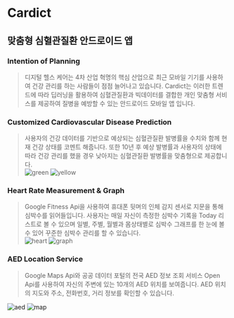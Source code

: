 # Cardict
## 맞춤형 심혈관질환 안드로이드 앱

### Intention of Planning

> 디지털 헬스 케어는 4차 산업 혁명의 핵심 산업으로 최근 모바일 기기를 사용하여 건강 관리를 하는 사람들이 점점 늘어나고 있습니다.
Cardict는 이러한 트렌드에 따라 딥러닝을 활용하여 심혈관질환과 빅데이터를 결합한 개인 맞춤형 서비스를 제공하여 질병을 예방할 수 있는 안드로이드 모바일 앱 입니다.

### Customized Cardiovascular Disease Prediction

> 사용자의 건강 데이터를 기반으로 예상되는 심혈관질환 발병률을 수치와 함께 현재 건강 상태를 코멘트 해줍니다. 
또한 10년 후 예상 발병률과 사용자의 상태에 따라 건강 관리를 했을 경우 낮아지는 심혈관질환 발병률을 맞춤형으로 제공합니다.  
![green](https://user-images.githubusercontent.com/49903313/81383030-52bdcf80-914a-11ea-9786-67893243c114.png)
![yellow](https://user-images.githubusercontent.com/49903313/81383037-54879300-914a-11ea-956c-42960f21071b.png)

### Heart Rate Measurement & Graph

> Google Fitness Api을 사용하여 휴대폰 뒷며의 인체 감지 센서로 지문을 통해 심박수를 읽어들입니다.
사용자는 매일 자신이 측정한 심박수 기록을 Today 리스트로 볼 수 있으며 일별, 주별, 월별과 몸상태별로 심박수 그래프를 한 눈에 볼 수 있어 꾸준한 심박수 관리를 할 수 있습니다.  
![heart](https://user-images.githubusercontent.com/49903313/81383049-594c4700-914a-11ea-8e5c-21b668082fe9.png)
![graph](https://user-images.githubusercontent.com/49903313/81381956-8b5ca980-9148-11ea-8bc8-2c4195087540.png)


### AED Location Service

> Google Maps Api와 공공 데이터 포털의 전국 AED 정보 조회 서비스 Open Api를 사용하여 자신의 주변에 있는 10개의 AED 위치를 보여줍니다.
AED 위치의 지도와 주소, 전화번호, 거리 정보를 확인할 수 있습니다.  

![aed](https://user-images.githubusercontent.com/49903313/81381991-9adbf280-9148-11ea-8ae0-dec6ffb2ecaf.png)
![map](https://user-images.githubusercontent.com/49903313/81381999-9dd6e300-9148-11ea-9491-587afa63060a.png)
